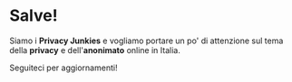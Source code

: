 # Salve!

Siamo i **Privacy Junkies** e vogliamo portare un po' di attenzione sul tema della **privacy** e dell'**anonimato** online in Italia.

Seguiteci per aggiornamenti!
